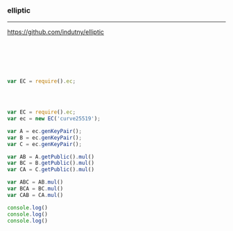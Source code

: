 ### elliptic
---
https://github.com/indutny/elliptic

```js






var EC = require().ec;




var EC = require().ec;
var ec = new EC('curve25519');

var A = ec.genKeyPair();
var B = ec.genKeyPair();
var C = ec.genKeyPair();

var AB = A.getPublic().mul()
var BC = B.getPublic().mul()
var CA = C.getPublic().mul()

var ABC = AB.mul()
var BCA = BC.mul()
var CAB = CA.mul()

console.log()
console.log()
console.log()

```

```
```

```
```


